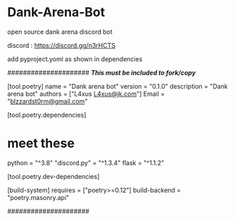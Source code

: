 # Dank-Arena-Bot
open source dank arena discord bot

discord : https://discord.gg/n3rHCTS

add pyproject.yoml as shown in dependencies

#####################
***This must be included to fork/copy***

[tool.poetry]
name = "Dank arena bot"
version = "0.1.0"
description = "Dank arena bot"
authors = ["L4xus <L4xus@jk.com>"]
Email = "blzzardst0rm@gmail.com"

[tool.poetry.dependencies]
# meet these
python = "^3.8"
"discord.py" = "^1.3.4"
flask = "^1.1.2"

[tool.poetry.dev-dependencies]

[build-system]
requires = ["poetry>=0.12"]
build-backend = "poetry.masonry.api"

#####################
